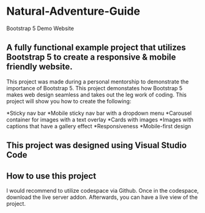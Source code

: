 # Natural-Adventure-Guide
Bootstrap 5 Demo Website 

## A fully functional example project that utilizes Bootstrap 5 to create a responsive & mobile friendly website.

This project was made during a personal mentorship to demonstrate the importance of Bootstrap 5. This project demonstates how Bootstrap 5 
makes web design seamless and takes out the leg work of coding. This project will show you how to create the following:

*Sticky nav bar 
*Mobile sticky nav bar with a dropdown menu
*Carousel container for images with a text overlay 
*Cards with images 
*Images with captions that have a gallery effect
*Responsiveness
*Mobile-first design 

## This project was designed using Visual Studio Code 

## How to use this project

I would recommend to utilize codespace via Github. Once in the codespace, download the live server addon. Afterwards, you can have a live view of the project. 
